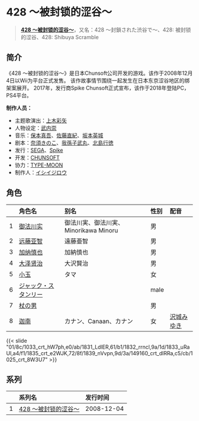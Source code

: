 # 428 ～被封锁的涩谷～


> <u>**[428 ～被封锁的涩谷～](https://bgm.tv/subject/955)**</u>，又名：428 ～封鎖された渋谷で～、428: 被封锁的涩谷、428: Shibuya Scramble

## 简介

《428 ～被封锁的涩谷～》是日本Chunsoft公司开发的游戏。该作于2008年12月4日以Wii为平台正式发售。
该作故事情节围绕一起发生在日本东京涩谷地区的绑架案展开。
2017年，发行商Spike Chunsoft正式宣布，该作于2018年登陆PC，PS4平台。

**制作人员：**
- 主题歌演出：[上木彩矢](https://bgm.tv/person/25426)
- 人物设定：[武内崇](https://bgm.tv/person/1467)
- 音乐：[保本真吾](https://bgm.tv/person/33162)、[佐藤直紀](https://bgm.tv/person/919)、[坂本英城](https://bgm.tv/person/10014)
- 剧本：[奈須きのこ](https://bgm.tv/person/1466)、[我孫子武丸](https://bgm.tv/person/7025)、[北島行徳](https://bgm.tv/person/7024)
- 发行：[SEGA](https://bgm.tv/person/1541)、[Spike](https://bgm.tv/person/35889)
- 开发：[CHUNSOFT](https://bgm.tv/person/35890)
- 协力：[TYPE-MOON](https://bgm.tv/person/1465)
- 制作人：[イシイジロウ](https://bgm.tv/person/20156)

## 角色

|     |   角色名   |   别名  | 性别 |  配音  |
|:--- |:------  |:----      |:---  |:--   |
| 1 | [御法川实](https://bgm.tv/character/1033) | 御法川実、御法川実、Minorikawa Minoru | 男 |  |
| 2 | [远藤亚智](https://bgm.tv/character/1831) | 遠藤亜智 | 男 |  |
| 3 | [加纳慎也](https://bgm.tv/character/1832) | 加納慎也 | 男 |  |
| 4 | [大泽贤治](https://bgm.tv/character/1833) | 大沢賢治 | 男 |  |
| 5 | [小玉](https://bgm.tv/character/1835) | タマ | 女 |  |
| 6 | [ジャック・スタンリー](https://bgm.tv/character/1839) |  | male |  |
| 7 | [杖の男](https://bgm.tv/character/149160) |  | 男 |  |
| 8 | [迦南](https://bgm.tv/character/1025) | カナン、Canaan、カナン | 女 | [沢城みゆき](https://bgm.tv/person/4244) |

{{< slide "01/8c/1033_crt_hW7ph,e0/ab/1831_LdlER,61/b1/1832_rrncl,9a/1d/1833_uRaUl,a4/f1/1835_crt_e2WJK,72/8f/1839_nVvpn,9d/3a/149160_crt_dlRRa,c5/cb/1025_crt_8W3U7" >}}

## 系列

|     |   系列名   |   发行时间  |
|:---   |:------  |:----      |
| 1 | [428 ～被封锁的涩谷～](http://bgm.tv/subject/955) | 2008-12-04 |

<!--

## 配乐

{{< media ""
""
"music">}}

-->



